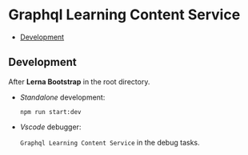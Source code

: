 # Graphql Learning Content Service

- [Development](#Development)

## Development

After **Lerna Bootstrap** in the root directory.

- _Standalone_ development:

  `npm run start:dev`

- _Vscode_ debugger:

  `Graphql Learning Content Service` in the debug tasks.
